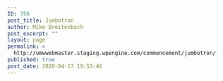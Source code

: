 ```yaml
---
ID: 756
post_title: Jumbotron
author: Mike Breitenbach
post_excerpt: ""
layout: page
permalink: >
  http://umwwebmaster.staging.wpengine.com/commencement/jumbotron/
published: true
post_date: 2020-04-17 19:53:46
---
```

<script src="https://cdn.everwall.com/embed/embed.min.js" type="text/javascript" charset="utf-8" async defer></script>
<script type="text/javascript" charset="utf-8">
  var ew_lht4ioff = {"layout":"waterfall","post_limit":30,"expand":false}
</script>
<div class="everwall-embed" id="ew-lht4ioff" style="width:100%;height:400px"></div>
